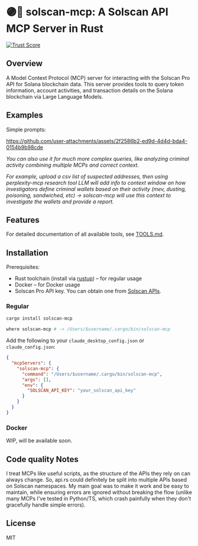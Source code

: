 # 🟣🔎 solscan-mcp: A Solscan API MCP Server in Rust
[![Trust Score](https://archestra.ai/mcp-catalog/api/badge/quality/wowinter13/solscan-mcp)](https://archestra.ai/mcp-catalog/wowinter13__solscan-mcp)

## Overview

A Model Context Protocol (MCP) server for interacting with the Solscan Pro API for Solana blockchain data. This server provides tools to query token information, account activities, and transaction details on the Solana blockchain via Large Language Models.


## Examples

Simple prompts: 


https://github.com/user-attachments/assets/2f2586b2-ed9d-4d4d-bda4-0154b9b98cde




_You can also use it for much more complex queries, like analyzing criminal activity combining multiple MCPs and correct context._

_For example, upload a csv list of suspected addresses, then using perplexity-mcp research tool LLM will add info to context window on how investigators define criminal wallets based on their activity (mev, dusting, poisoning, sandwiched, etc) -> solscan-mcp will use this context to investigate the wallets and provide a report._


## Features

For detailed documentation of all available tools, see [TOOLS.md](TOOLS.md).

## Installation

Prerequisites:
- Rust toolchain (install via [rustup](https://rustup.rs/)) – for regular usage
- Docker – for Docker usage
- Solscan Pro API key. You can obtain one from [Solscan APIs](https://solscan.io/apis).

### Regular

```bash
cargo install solscan-mcp

where solscan-mcp # -> /Users/$username/.cargo/bin/solscan-mcp
```

Add the following to your `claude_desktop_config.json` or `claude_config.json`:

```json
{
  "mcpServers": {
    "solscan-mcp": {
      "command": "/Users/$username/.cargo/bin/solscan-mcp",
      "args": [],
      "env": {
        "SOLSCAN_API_KEY": "your_solscan_api_key"
      }
    }
  }
}
```

### Docker

WIP, will be available soon.



## Code quality Notes

I treat MCPs like useful scripts, as the structure of the APIs they rely on can always change. So, api.rs could definitely be split into multiple APIs based on Solscan namespaces. My main goal was to make it work and be easy to maintain, while ensuring errors are ignored without breaking the flow (unlike many MCPs I've tested in Python/TS, which crash painfully when they don't gracefully handle simple errors).


## License

MIT
